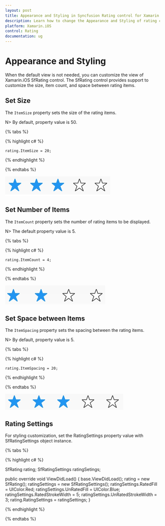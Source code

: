 ```yaml
---
layout: post
title: Appearance and Styling in Syncfusion Rating control for Xamarin.iOS
description: Learn how to change the Appearance and Styling of rating control
platform: Xamarin.iOS
control: Rating
documentation: ug
---
```


# Appearance and Styling

When the default view is not needed, you can customize the view of Xamarin.iOS SfRating control. The SfRating control provides support to customize the size, item count, and space between rating items.

## Set Size

The `ItemSize` property sets the size of the rating items. 

N> By default, property value is 50.

{% tabs %}

{% highlight c# %}
	   
	rating.ItemSize = 20;

{% endhighlight %}

{% endtabs %}

![SfRatinglayout customization](images/layoutSize.jpg)
 
## Set Number of Items

The `ItemCount` property sets the number of rating items to be displayed. 

N> The default property value is 5.

{% tabs %}

{% highlight c# %}

	rating.ItemCount = 4;

{% endhighlight %}

{% endtabs %}

![Set number of rating items](images/fourstar.jpg) 

## Set Space between Items

The `ItemSpacing` property sets the spacing between the rating items. 

N> By default, property value is 5.

{% tabs %}

{% highlight c# %}

	rating.ItemSpacing = 20;

{% endhighlight %}

{% endtabs %}

![Space between rating items](images/layoutSpace.jpg) 

## Rating Settings

For styling customization, set the RatingSettings property value with SfRatingSettings object instance.

{% tabs %}

{% highlight c# %}

SfRating rating;
SfRatingSettings ratingSetings;

public override void ViewDidLoad()
{
	base.ViewDidLoad();
	rating = new SfRating();
	ratingSettings = new SfRatingSettings();
	ratingSettings.RatedFill = UIColor.Red;
	ratingSettings.UnRatedFill = UIColor.Blue;
	ratingSettings.RatedStrokeWidth = 5;
	ratingSettings.UnRatedStrokeWidth = 3;
	rating.RatingSettings = ratingSettings;
}
			
{% endhighlight %}

{% endtabs %}